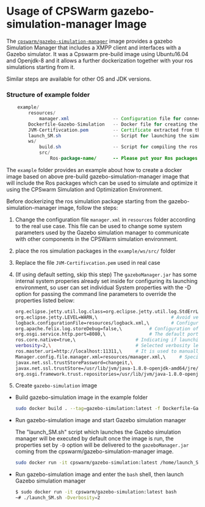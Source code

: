 # Usage of CPSWarm gazebo-simulation-manager Image
The [`cpswarm/gazebo-simulation-manager`](https://cloud.docker.com/u/cpswarm/repository/docker/cpswarm/gazebo-simulation-manager) image provides a gazebo Simulation Manager that includes a XMPP client and interfaces with a Gazebo simulator. It was a Cpswarm pre-build image using Ubuntu16.04 and Openjdk-8 and it allows a further dockerization together with your ros simulations starting from it.

Similar steps are available for other OS and JDK versions.

### Structure of example folder
``` java
    example/
        resources/
            manager.xml                -- Configuration file for connecting to XMPP server and simulation tool capability
        Dockerfile-Gazebo-Simulation   -- Docker file for creating the gazebo-simulation image
        JVM-Certifivcation.pem         -- Certificate extracted from the XMPP server
        launch_SM.sh    			   -- Script for launching the simulation manager
        ws/
            build.sh                   -- Script for compiling the ros simulation
            src/
                Ros-package-name/      -- Please put your Ros packages in this src folder
```


The `example` folder provides an example about how to create a docker image based on above pre-build gazebo-simulation-manager image that will include the Ros packages which can be used to simulate and optimize it using the CPSwarm Simulation and Optimization Environment.

Before dockerizing the ros simulation package starting from the gazebo-simulation-manager image, follow the steps:

1.  Change the configuration file `manager.xml` in `resources` folder according to the real use case. This file can be used to change some system parameters used by the Gazebo simulation manager to communicate with other components in the CPSWarm simulation environment.
2.  place the ros simulation packages in the `example/ws/src/` folder
3.  Replace the file `JVM-Certifivcation.pem` used in real case
4.  (If using default setting, skip this step) The `gazeboManager.jar` has some internal system properies already set inside for configuring its launching environment, so user can set individual System properties with the -D option for passing the command line parameters to override the properties listed below:

      ``` bash
      org.eclipse.jetty.util.log.class=org.eclipse.jetty.util.log.StdErrLog,\
      org.eclipse.jetty.LEVEL=WARN,\                           # Avoid verbose superfluous debug info printed on Stdin.
      logback.configurationFile=resources/logback.xml,\        # Configuration of ch.qos.logback.core bundle
      org.apache.felix.log.storeDebug=false,\          # Configuration of org.apache.felix.log bundle to determine whether or not debug messages will be stored in the history
      org.osgi.service.http.port=8080,\                # The default port used for Felix servlets and resources available via HTTP
      ros.core.native=true,\                      # Indicating if launching the installed ROS system or the rosjava ROScore implementation of the rosjava_core project
      verbosity=2,\                               # Selected verbosity level: 0 NO_OUTPUT, 1 ONLY_FITNESS_SCORE, 2 ALL
      ros.master.uri=http://localhost:11311,\     # It is used to manually indicate the Ros environment variable in case the user doesn't set it during the Ros installation
      Manager.config.file.manager.xml=resources/manager.xml,\     # Specify the location of the configuration file of the Gazebo simulation manager
      javax.net.ssl.trustStorePassword=changeit,\
      javax.net.ssl.trustStore=/usr/lib/jvm/java-1.8.0-openjdk-amd64/jre/lib/security/cacerts,\                 # Replace path of the JDK with the user's value in real use case
      org.osgi.framework.trust.repositories=/usr/lib/jvm/java-1.8.0-openjdk-amd64/jre/lib/security/cacerts      # Replace path of the JDK with the user's value in real use case
      ```
5.  Create `gazebo-simulation` image

*  Build gazebo-simulation image in the example folder
   ``` bash
   sudo docker build . --tag=gazebo-simulation:latest -f Dockerfile-Gazebo-Simulation
   ```
*  Run gazebo-simulation image and start Gazebo simulation manager

   The "launch_SM.sh" script which launches the Gazebo simulation manager will be executed by default once the image is run, the properties set by `-D` option will be delivered to the `gazeboManager.jar` coming from the cpswarm/gazebo-simulation-manager image.
   ```bash
   sudo docker run -it cpswarm/gazebo-simulation:latest /home/launch_SM.sh -Dverbosity=2
   ```

*  Run gazebo-simulation image and enter the `bash` shell, then launch Gazebo simulation manager
   ```bash
   $ sudo docker run -it cpswarm/gazebo-simulation:latest bash
   ~# ./launch_SM.sh -Dverbosity=2
   ```
